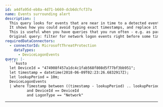 ```yaml
---
id: a4dfa95d-eb8a-4d71-b669-dcb6dcfcf37a
name: Events surrounding alert
description: |
  This query looks for events that are near in time to a detected event.
  It shows how you could avoid typing exact timestamps, and replace it with a simple query to get the timestamp of your pivot event (e.g. a detected event).
  This is useful when you have queries that you run often - e.g. as part of your regular investigation of an alert.
  Original query: filter for network logon events right before some timestamp.
requiredDataConnectors:
  - connectorId: MicrosoftThreatProtection
    dataTypes:
      - DeviceLogonEvents
query: |-
  ```kusto
  let DeviceId = "474908f457a1dc4c1fab568f808d5f77bf3bb951";
  let timestamp = datetime(2018-06-09T02:23:26.6832917Z);
  let lookupPeriod = 10m;
  DeviceLogonEvents
  | where Timestamp between ((timestamp - lookupPeriod) .. lookupPeriod)
          and DeviceId == DeviceId
          and LogonType == "Network"
  ```
---
```


